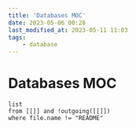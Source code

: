 ```yaml
---
title: 'Databases MOC'
date: 2023-05-06 00:28
last_modified_at: 2023-05-11 11:03
tags:
    - database
---
```


# Databases MOC

```dataview
list
from [[]] and !outgoing([[]])
where file.name != "README"
```
